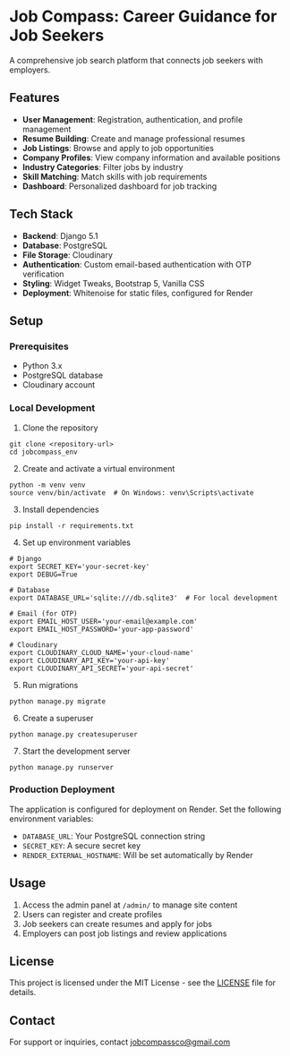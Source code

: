 # Job Compass: Career Guidance for Job Seekers

A comprehensive job search platform that connects job seekers with employers.

## Features

- **User Management**: Registration, authentication, and profile management
- **Resume Building**: Create and manage professional resumes
- **Job Listings**: Browse and apply to job opportunities
- **Company Profiles**: View company information and available positions
- **Industry Categories**: Filter jobs by industry
- **Skill Matching**: Match skills with job requirements
- **Dashboard**: Personalized dashboard for job tracking

## Tech Stack

- **Backend**: Django 5.1
- **Database**: PostgreSQL
- **File Storage**: Cloudinary
- **Authentication**: Custom email-based authentication with OTP verification
- **Styling**: Widget Tweaks, Bootstrap 5, Vanilla CSS
- **Deployment**: Whitenoise for static files, configured for Render

## Setup

### Prerequisites

- Python 3.x
- PostgreSQL database
- Cloudinary account

### Local Development

1. Clone the repository
```
git clone <repository-url>
cd jobcompass_env
```

2. Create and activate a virtual environment
```
python -m venv venv
source venv/bin/activate  # On Windows: venv\Scripts\activate
```

3. Install dependencies
```
pip install -r requirements.txt
```

4. Set up environment variables
```
# Django
export SECRET_KEY='your-secret-key'
export DEBUG=True

# Database
export DATABASE_URL='sqlite:///db.sqlite3'  # For local development

# Email (for OTP)
export EMAIL_HOST_USER='your-email@example.com'
export EMAIL_HOST_PASSWORD='your-app-password'

# Cloudinary
export CLOUDINARY_CLOUD_NAME='your-cloud-name'
export CLOUDINARY_API_KEY='your-api-key'
export CLOUDINARY_API_SECRET='your-api-secret'
```

5. Run migrations
```
python manage.py migrate
```

6. Create a superuser
```
python manage.py createsuperuser
```

7. Start the development server
```
python manage.py runserver
```

### Production Deployment

The application is configured for deployment on Render. Set the following environment variables:

- `DATABASE_URL`: Your PostgreSQL connection string
- `SECRET_KEY`: A secure secret key
- `RENDER_EXTERNAL_HOSTNAME`: Will be set automatically by Render

## Usage

1. Access the admin panel at `/admin/` to manage site content
2. Users can register and create profiles
3. Job seekers can create resumes and apply for jobs
4. Employers can post job listings and review applications

## License

This project is licensed under the MIT License - see the [LICENSE](LICENSE) file for details.

## Contact

For support or inquiries, contact jobcompassco@gmail.com 
